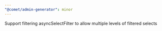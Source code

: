 ```yaml
---
"@comet/admin-generator": minor
---
```


Support filtering asyncSelectFilter to allow multiple levels of filtered selects

